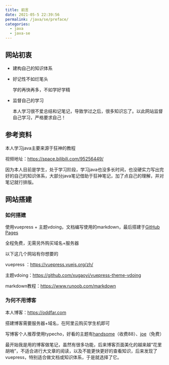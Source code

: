 ```yaml
---
title: 前言
date: 2021-05-5 22:39:56
permalink: /java/se/preface/
categories:
  - java
  - java-se
---
```


## 网站初衷

- 建构自己的知识体系

- 好记性不如烂笔头

  学的再快再多，不如学好学精

- 监督自己的学习

  本人学习很不爱总结和记笔记，导致学过之后，很多知识忘了。以此网站监督自己学习，严格要求自己！



## 参考资料

本人学习java主要来源于狂神的教程

视频地址：https://space.bilibili.com/95256449/

因为本人目前是学生，处于学习阶段，学习java也没多长时间，也没硬实力写出完好的自己的知识体系，大部分java笔记借助于狂神笔记，加了点自己的理解，并对笔记就行排版。



## 网站搭建

### 如何搭建

使用vuepress + 主题vdoing，文档编写使用的markdown，最后搭建于[GitHub Pages](https://pages.github.com/) 

全程免费，无需另外购买域名+服务器

以下这几个网站有你想要的

vuepress ：https://vuepress.vuejs.org/zh/

主题vdoing：https://github.com/xugaoyi/vuepress-theme-vdoing

markdown教程：https://www.runoob.com/markdown



### 为何不用博客

本人博客：https://oddfar.com

搭建博客需要服务器+域名，在阿里云购买学生机即可

写博客个人推荐使用typecho，好看的主题有[handsome](https://www.ihewro.com/archives/489/)（收费88）、[joe](https://typecho.me/1520.html)（免费）

最开始我是用的博客做笔记，虽然有很多功能，后来博客页面美化的越来越“花里胡哨”，不适合进行大文章的阅读，以及不能更快更好的查看知识，后来发现了vuepress，特别适合做文档或知识体系，于是就选择了它。







